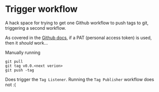 # Trigger workflow

A hack space for trying to get one Github workflow to push tags to git, triggering a second workflow.

As covered in the [Github docs](https://docs.github.com/en/actions/using-workflows/triggering-a-workflow#triggering-a-workflow-from-a-workflow),
if a PAT (personal access token) is used, then it _should_ work...  

Manually running

```shell
git pull
git tag v0.0.<next verion>
git push -tag
```

Does trigger the `Tag Listener`.  Running the `Tag Publisher` workflow does not :(

